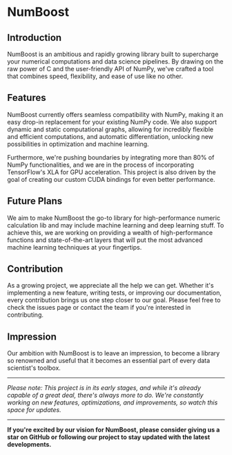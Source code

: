 # **NumBoost**

## **Introduction**
NumBoost is an ambitious and rapidly growing library built to supercharge your numerical computations and data science pipelines. By drawing on the raw power of C and the user-friendly API of NumPy, we've crafted a tool that combines speed, flexibility, and ease of use like no other.

## **Features**
NumBoost currently offers seamless compatibility with NumPy, making it an easy drop-in replacement for your existing NumPy code. We also support dynamic and static computational graphs, allowing for incredibly flexible and efficient computations, and automatic differentiation, unlocking new possibilities in optimization and machine learning.

Furthermore, we're pushing boundaries by integrating more than 80% of NumPy functionalities, and we are in the process of incorporating TensorFlow's XLA for GPU acceleration. This project is also driven by the goal of creating our custom CUDA bindings for even better performance.

## **Future Plans**
We aim to make NumBoost the go-to library for high-performance numeric calculation lib and may include machine learning and deep learning stuff. To achieve this, we are working on providing a wealth of high-performance functions and state-of-the-art layers that will put the most advanced machine learning techniques at your fingertips.

## **Contribution**
As a growing project, we appreciate all the help we can get. Whether it's implementing a new feature, writing tests, or improving our documentation, every contribution brings us one step closer to our goal. Please feel free to check the issues page or contact the team if you're interested in contributing.

## **Impression**
Our ambition with NumBoost is to leave an impression, to become a library so renowned and useful that it becomes an essential part of every data scientist's toolbox.

---

*Please note: This project is in its early stages, and while it's already capable of a great deal, there's always more to do. We're constantly working on new features, optimizations, and improvements, so watch this space for updates.*

---

**If you're excited by our vision for NumBoost, please consider giving us a star on GitHub or following our project to stay updated with the latest developments.**
